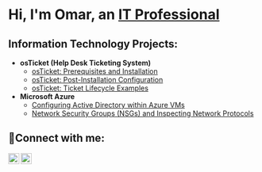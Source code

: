 <h1>Hi, I'm Omar, an <a href="https://linkedin.com/in/omar-a-580b73268">IT Professional</a></h1>

<h2>Information Technology Projects:</h2>

- <b>osTicket (Help Desk Ticketing System)</b>
  - [osTicket: Prerequisites and Installation](https://github.com/OKALLEY/osticket-prereqs)
  - [osTicket: Post-Installation Configuration](https://github.com/OKALLEY/post-install-config)
  - [osTicket: Ticket Lifecycle Examples](https://github.com/OKALLEY/ticket-lifecycle)
- <b>Microsoft Azure</b>
  - [Configuring Active Directory within Azure VMs](https://github.com/OKALLEY/configure-ad)
  - [Network Security Groups (NSGs) and Inspecting Network Protocols](https://github.com/OKALLEY/azure-network-protocols)

<h2>🔌Connect with me:</h2>

[<img align="left" alt="Josh | Twitter" width="22px" src="https://cdn.jsdelivr.net/npm/simple-icons@v3/icons/twitter.svg" />][twitter]
[<img align="left" alt="Josh | LinkedIn" width="22px" src="https://cdn.jsdelivr.net/npm/simple-icons@v3/icons/linkedin.svg" />][linkedin]


[twitter]: https://twitter.com/KN0WYOURCENTER
[linkedin]: https://www.linkedin.com/in/omar-a-580b73268/

